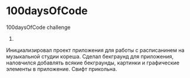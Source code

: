 # 100daysOfCode
100daysOfCode challenge 

01. 
Инициализировал проект приложения для работы с расписанинем на музыкальной студии кореша. 
Сделал бекграунд для приложения, наловчился добавлять всякие бекграунды, картинки и графические элементы в приложение.
Свифт прикольна. 